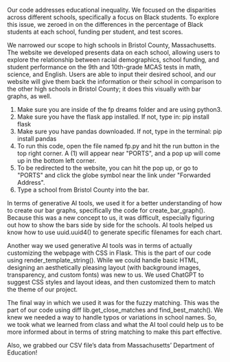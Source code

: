 Our code addresses educational inequality. We focused on the disparities across different schools, specifically a focus on Black students. To explore this issue,  we zeroed in on the differences in the percentage of Black students at each school, funding per student, and test scores.

We narrowed our scope to high schools in Bristol County, Massachusetts. The website we developed presents data on each school, allowing users to explore the relationship between racial demographics, school funding, and student performance on the 9th and 10th-grade MCAS tests in math, science, and English. Users are able to input their desired school, and our website will give them back the information or their school in comparison to the other high schools in Bristol County; it does this visually with bar graphs, as well.

1. Make sure you are inside of the fp dreams folder and are using python3.
2. Make sure you have the flask app installed. If not, type in: pip install flask
3. Make sure you have pandas downloaded. If not, type in the terminal: pip install pandas
4. To run this code, open the file named fp.py and hit the run button in the top right corner. A (1) will appear near "PORTS", and a pop up will come up in the bottom left corner.
5. To be redirected to the website, you can hit the pop up, or go to "PORTS" and click the globe symbol near the link under "Forwarded Address".
6. Type a school from Bristol County into the bar.

In terms of generative AI tools, we used it for a better understanding of how to create our bar graphs, specifically the code for create_bar_graph(). Because this was a new concept to us, it was difficult, especially figuring out how to show the bars side by side for the schools. AI tools helped us know how to use uuid.uuid4() to generate specific  filenames for each chart.


Another way we used generative AI tools was in terms of actually customizing the webpage with CSS in Flask. This is the part of our code using render_template_string(). While we could handle basic HTML, designing an aesthetically pleasing layout (with background images, transparency, and custom fonts) was new to us. We used ChatGPT to suggest CSS styles and layout ideas, and then customized them to match the theme of our project.

The final way in which we used it was for the fuzzy matching. This was the part of our code using diff lib.get_close_matches and find_best_match(). We knew we needed a way to handle typos or variations in school names. So, we took what we learned from class and what the AI tool could help us to be more informed about in terms of string matching to make this part effective. 

Also, we grabbed our CSV file’s data from Massachusetts’ Department of Education!
